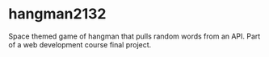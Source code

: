 # hangman2132
Space themed game of hangman that pulls random words from an API. Part of a web development course final project.
